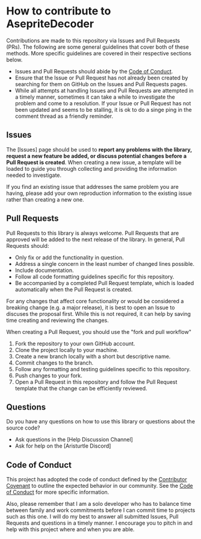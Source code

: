 
# How to contribute to AsepriteDecoder
Contributions are made to this repository via Issues and Pull Requests (PRs). The following are some general guidelines that cover both of these methods. More specific guidelines are covered in their respective sections below.

* Issues and Pull Requests should abide by the [Code of Conduct](#code-of-conduct).
* Ensure that the Issue or Pull Request has not already been created by searching for them on GitHub on the Issues and Pull Requests pages.
* While all attempts at handling Issues and Pull Requests are attempted in a timely manner, sometimes it can take a while to investigate the problem and come to a resolution. If your Issue or Pull Request has not been updated and seems to be stalling, it is ok to do a singe ping in the comment thread as a friendly reminder.

## Issues
The [Issues] page should be used to **report any problems with the library, request a new feature be added, or discuss potential changes before a Pull Request is created**. When creating a new issue, a template will be loaded to guide you through collecting and providing the information needed to investigate.

If you find an existing issue that addresses the same problem you are having, please add your own reproduction information to the existing issue rather than creating a new one.

## Pull Requests
Pull Requests to this library is always welcome. Pull Requests that are approved will be added to the next release of the library. In general, Pull Requests should:

* Only fix or add the functionality in question.
* Address a single concern in the least number of changed lines possible.
* Include documentation.
* Follow all code formatting guidelines specific for this repository.
* Be accompanied by a completed Pull Request template, which is loaded automatically when the Pull Request is created.

For any changes that affect core functionality or would be considered a breaking change (e.g. a major release), it is best to open an Issue to discuses the proposal first. While this is not required, it can help by saving time creating and reviewing the changes.

When creating a Pull Request, you should use the "fork and pull workflow"

1. Fork the repository to your own GitHub account.
2. Clone the project locally to your machine.
3. Create a new branch locally with a short but descriptive name.
4. Commit changes to the branch.
5. Follow any formatting and testing guidelines specific to this repository.
6. Push changes to your fork.
7. Open a Pull Request in this repository and follow the Pull Request template that the change can be efficiently reviewed.

## Questions
Do you have any questions on how to use this library or questions about the source code?

* Ask questions in the [Help Discussion Channel]
* Ask for help on the [Aristurtle Discord]

## Code of Conduct
This project has adopted the code of conduct defined by the [Contributor Covenant](https://www.contributor-covenant.org/version/2/1/code_of_conduct/) to outline the expected behavior in our community.  See the [Code of Conduct](CODE_OF_CONDUCT.md) for more specific information.

Also, please remember that I am a solo developer who has to balance time between family and work commitments before I can commit time to projects such as this one. I will do my best to answer all submitted Issues, Pull Requests and questions in a timely manner. I encourage you to pitch in and help with this project where and when you are able.
